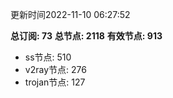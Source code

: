 更新时间2022-11-10 06:27:52

**总订阅: 73**
**总节点: 2118**
**有效节点: 913**
- ss节点: 510
- v2ray节点: 276
- trojan节点: 127
